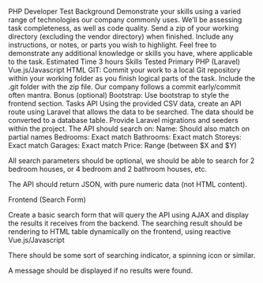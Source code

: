 PHP Developer Test 
Background 
Demonstrate your skills using a varied range of technologies our company commonly uses. 
We’ll be assessing task completeness, as well as code quality. 
Send a zip of your working directory (excluding the vendor directory) when finished. Include any instructions, or notes, or parts you wish to highlight. Feel free to demonstrate any additional knowledge or skills you have, where applicable to the task. 
Estimated Time 
3 hours 
Skills Tested 
Primary 
PHP (Laravel)
Vue.js/Javascript
HTML
GIT: Commit your work to a local Git repository within your working folder as you finish logical parts of the task. Include the .git folder with the zip file. Our company follows a commit early/commit often mantra.
Bonus (optional) 
Bootstrap: Use bootstrap to style the frontend section.
Tasks 
API 
Using the provided CSV data, create an API route using Laravel that allows the data to be searched. 
The data should be converted to a database table. Provide Laravel migrations and seeders within the project. 
The API should search on: 
Name: Should also match on partial names
Bedrooms: Exact match
Bathrooms: Exact match 
Storeys: Exact match 
Garages: Exact match 
Price: Range (between $X and $Y) 
 
All search parameters should be optional, we should be able to search for 2 bedroom houses, or 4 bedroom and 2 bathroom houses, etc. 
 
The API should return JSON, with pure numeric data (not HTML content). 
 
Frontend (Search Form) 
 
Create a basic search form that will query the API using AJAX and display the results it receives from the backend. The searching result should be rendering to HTML table dynamically on the frontend, using reactive Vue.js/Javascript

There should be some sort of searching indicator, a spinning icon or similar. 
 
A message should be displayed if no results were found. 
